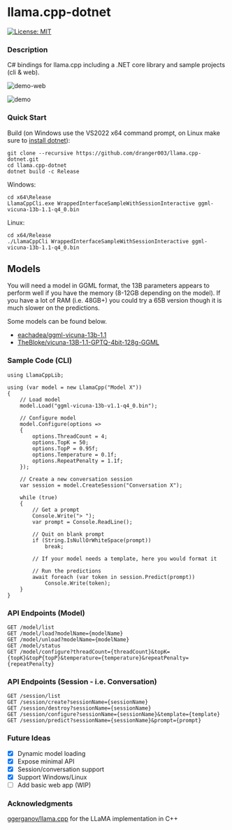 # llama.cpp-dotnet

[![License: MIT](https://img.shields.io/badge/License-MIT-yellow.svg)](https://opensource.org/licenses/MIT)

### Description

C# bindings for llama.cpp including a .NET core library and sample projects (cli & web).

![demo-web](https://user-images.githubusercontent.com/1760549/233868319-59dda027-4279-462f-9233-2825856cded9.gif)

![demo](https://user-images.githubusercontent.com/1760549/233812516-e1504362-8379-4c20-baef-763ffacf8ef1.gif)

### Quick Start

Build (on Windows use the VS2022 x64 command prompt, on Linux make sure to [install dotnet](https://learn.microsoft.com/en-us/dotnet/core/install/linux)):
```
git clone --recursive https://github.com/dranger003/llama.cpp-dotnet.git
cd llama.cpp-dotnet
dotnet build -c Release
```

Windows:
```
cd x64\Release
LlamaCppCli.exe WrappedInterfaceSampleWithSessionInteractive ggml-vicuna-13b-1.1-q4_0.bin
```

Linux:
```
cd x64/Release
./LlamaCppCli WrappedInterfaceSampleWithSessionInteractive ggml-vicuna-13b-1.1-q4_0.bin
```

## Models

You will need a model in GGML format, the 13B parameters appears to perform well if you have the memory (8-12GB depending on the model).
If you have a lot of RAM (i.e. 48GB+) you could try a 65B version though it is much slower on the predictions.

Some models can be found below.

- [eachadea/ggml-vicuna-13b-1.1](https://huggingface.co/eachadea/ggml-vicuna-13b-1.1/tree/main)
- [TheBloke/vicuna-13B-1.1-GPTQ-4bit-128g-GGML](https://huggingface.co/TheBloke/vicuna-13B-1.1-GPTQ-4bit-128g-GGML/tree/main)

### Sample Code (CLI)
```
using LlamaCppLib;

using (var model = new LlamaCpp("Model X"))
{
    // Load model
    model.Load("ggml-vicuna-13b-v1.1-q4_0.bin");

    // Configure model
    model.Configure(options =>
    {
        options.ThreadCount = 4;
        options.TopK = 50;
        options.TopP = 0.95f;
        options.Temperature = 0.1f;
        options.RepeatPenalty = 1.1f;
    });

    // Create a new conversation session
    var session = model.CreateSession("Conversation X");

    while (true)
    {
        // Get a prompt
        Console.Write("> ");
        var prompt = Console.ReadLine();

        // Quit on blank prompt
        if (String.IsNullOrWhiteSpace(prompt))
            break;

        // If your model needs a template, here you would format it

        // Run the predictions
        await foreach (var token in session.Predict(prompt))
            Console.Write(token);
    }
}
```

### API Endpoints (Model)
```
GET /model/list
GET /model/load?modelName={modelName}
GET /model/unload?modelName={modelName}
GET /model/status
GET /model/configure?threadCount={threadCount}&topK={topK}&topP{topP}&temperature={temperature}&repeatPenalty={repeatPenalty}
```

### API Endpoints (Session - i.e. Conversation)
```
GET /session/list
GET /session/create?sessionName={sessionName}
GET /session/destroy?sessionName={sessionName}
GET /session/configure?sessionName={sessionName}&template={template}
GET /session/predict?sessionName={sessionName}&prompt={prompt}
```

### Future Ideas

- [X] Dynamic model loading
- [X] Expose minimal API
- [X] Session/conversation support
- [X] Support Windows/Linux
- [ ] Add basic web app (WIP)

### Acknowledgments
[ggerganov/llama.cpp](https://github.com/ggerganov/llama.cpp) for the LLaMA implementation in C++
